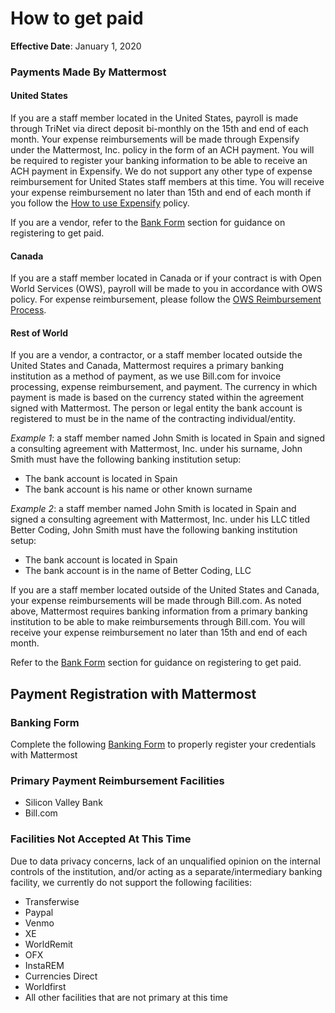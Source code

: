 # How to get paid

**Effective Date**: January 1, 2020

### Payments Made By Mattermost

#### United States

If you are a staff member located in the United States, payroll is made through TriNet via direct deposit bi-monthly on the 15th and end of each month. Your expense reimbursements will be made through Expensify under the Mattermost, Inc. policy in the form of an ACH payment. You will be required to register your banking information to be able to receive an ACH payment in Expensify. We do not support any other type of expense reimbursement for United States staff members at this time. You will receive your expense reimbursement no later than 15th and end of each month if you follow the [How to use Expensify](https://handbook.mattermost.com/company/how-to-guides-for-staff/how-to-spend-company-money/how-to-use-expensify#expense-reimbursement-policy) policy.

If you are a vendor, refer to the [Bank Form](https://handbook.mattermost.com/company/how-to-guides-for-staff/how-to-get-paid#banking-form) section for guidance on registering to get paid.

#### Canada

If you are a staff member located in Canada or if your contract is with Open World Services \(OWS\), payroll will be made to you in accordance with OWS policy. For expense reimbursement, please follow the [OWS Reimbursement Process](https://handbook.mattermost.com/company/how-to-guides-for-staff/how-to-spend-company-money/how-to-use-expensify#open-world-services-ows).

#### Rest of World

If you are a vendor, a contractor, or a staff member located outside the United States and Canada, Mattermost requires a primary banking institution as a method of payment, as we use Bill.com for invoice processing, expense reimbursement, and payment. The currency in which payment is made is based on the currency stated within the agreement signed with Mattermost. The person or legal entity the bank account is registered to must be in the name of the contracting individual/entity.

_Example 1_: a staff member named John Smith is located in Spain and signed a consulting agreement with Mattermost, Inc. under his surname, John Smith must have the following banking institution setup:

* The bank account is located in Spain
* The bank account is his name or other known surname

_Example 2_: a staff member named John Smith is located in Spain and signed a consulting agreement with Mattermost, Inc. under his LLC titled Better Coding, John Smith must have the following banking institution setup:

* The bank account is located in Spain
* The bank account is in the name of Better Coding, LLC

If you are a staff member located outside of the United States and Canada, your expense reimbursements will be made through Bill.com. As noted above, Mattermost requires banking information from a primary banking institution to be able to make reimbursements through Bill.com. You will receive your expense reimbursement no later than 15th and end of each month. 

Refer to the [Bank Form](https://handbook.mattermost.com/company/how-to-guides-for-staff/how-to-get-paid#banking-form) section for guidance on registering to get paid.

## Payment Registration with Mattermost

### Banking Form

Complete the following [Banking Form](https://docs.google.com/forms/d/e/1FAIpQLScw5E8h2z7QOuoabPjvcCqQ4mMdiPikXNODEaCGbuI4IsgF-w/viewform?usp=pp_url) to properly register your credentials with Mattermost

### Primary Payment Reimbursement Facilities

* Silicon Valley Bank
* Bill.com

### Facilities Not Accepted At This Time

Due to data privacy concerns, lack of an unqualified opinion on the internal controls of the institution, and/or acting as a separate/intermediary banking facility, we currently do not support the following facilities:

* Transferwise
* Paypal
* Venmo
* XE
* WorldRemit
* OFX
* InstaREM
* Currencies Direct
* Worldfirst
* All other facilities that are not primary at this time

## 

